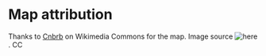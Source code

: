 # Map attribution

Thanks to [Cnbrb](https://commons.wikimedia.org/wiki/User:Cnbrb) on Wikimedia Commons for the map. Image source ![here](https://commons.wikimedia.org/wiki/File:United_Kingdom_of_Great_Britain_and_Northern_Ireland.svg). CC   